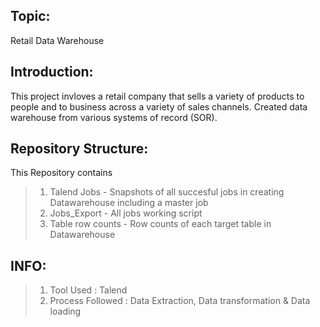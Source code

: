 ## Topic:
Retail Data Warehouse


## Introduction:
This project invloves a retail company that sells a variety of products to people and to business across a variety of sales channels.
Created data warehouse from various systems of record (SOR).

## Repository Structure:
This Repository contains

>1. Talend Jobs - Snapshots of all succesful jobs in creating Datawarehouse including a master job
>2. Jobs_Export - All jobs working script
>3. Table row counts - Row counts of each target table in Datawarehouse

## INFO:
>1. Tool Used : Talend
>2. Process Followed : Data Extraction, Data transformation & Data loading

